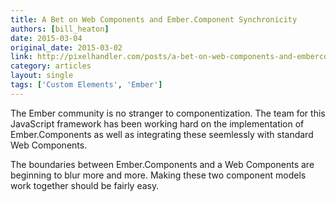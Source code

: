 ```yaml
---
title: A Bet on Web Components and Ember.Component Synchronicity
authors: [bill_heaton]
date: 2015-03-04
original_date: 2015-03-02
link: http://pixelhandler.com/posts/a-bet-on-web-components-and-embercomponent-synchronicity
category: articles
layout: single
tags: ['Custom Elements', 'Ember']
---
```


The Ember community is no stranger to componentization. The team for this JavaScript framework has been working hard on the implementation of Ember.Components as well as integrating these seemlessly with standard Web Components.

The boundaries between Ember.Components and a Web Components are beginning to blur more and more. Making these two component models work together should be fairly easy.

<!-- Excerpt -->
